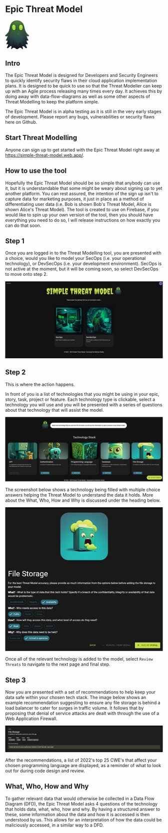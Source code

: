 # Epic Threat Model
<!-- ![Fred the Ghost](src/images/ghost_logo.png) -->
<img alt="Fred the ghost" src="src/images/ghost_logo.png" width=15% height=15%>

## Intro
The Epic Threat Model is designed for Developers and Security Engineers to quickly identify security flaws in their cloud application implementation plans. It is designed to be quick to use so that the Threat Modeller can keep up with an Agile process releasing many times every day. It achieves this by doing away with data-flow-diagrams as well as some other aspects of Threat Modelling to keep the platform simple.

The Epic Threat Model is in alpha testing as it is still in the very early stages of development. Please report any bugs, vulnerabilities or security flaws here on Github.

## Start Threat Modelling
Anyone can sign up to get started with the Epic Threat Model right away at https://simple-threat-model.web.app/.

## How to use the tool
Hopefully the Epic Threat Model should be so simple that anybody can use it, but it is understandable that some might be weary about signing up to yet another platform. You can rest assured, the intention of the sign up isn't to capture data for marketing purposes, it just in place as a method of differentiating user data (i.e. Bob is shown Bob's Threat Model, Alice is shown Alice's Threat Model). The tool is created to use on Firebase, if you would like to spin up your own version of the tool, then you should have everything you need to do so, I will release instructions on how exactly you can do that soon.

## Step 1
Once you are logged in to the Threat Modelling tool, you are presented with a choice, would you like to model your SecOps (i.e. your operational technology), or DevSecOps (i.e. your development environment). SecOps is not active at the moment, but it will be coming soon, so select DevSecOps to move onto step 2. 

![Opening screen](src/images/walkthrough/start_threat_modelling.JPG)

## Step 2
This is where the action happens. 

In front of you is a list of technologies that you might be using in your epic, story, task, project or feature. Each technology type is clickable, select a technology you will use and you will be presented with a series of questions about that technology that will assist the model.

![Select tech stack](src/images/walkthrough/select_tech_stack.JPG)

The screenshot below shows a technology being filled with multiple choice answers helping the Threat Model to understand the data it holds. More about the What, Who, How and Why is discussed under the heading below. 

![File storage](src/images/walkthrough/file_storage.JPG)

Once all of the relevant technology is added to the model, select `Review Threats` to navigate to the next page and final step. 

## Step 3

Now you are presented with a set of recommendations to help keep your data safe within your chosen tech stack. The image below shows an example recommendation suggesting to ensure any file storage is behind a load balancer to cater for surges in traffic volume. It follows that by proposing that denial of service attacks are dealt with through the use of a Web Application Firewall. 

![File Storage Recommendation](src/images/walkthrough/file_storage_reccomendation.JPG)

After the recommendations, a list of 2022's top 25 CWE's that affect your chosen programming language are displayed, as a reminder of what to look out for during code design and review. 

## What, Who, How and Why
To gather relevant data that would otherwise be collected in a Data Flow Diagram (DFD), the Epic Threat Model asks 4 questions of the technology that holds data, what, who, how and why. By having a structured answer to these, some information about the data and how it is accessed is then understood by us. This allows for an interpretation of how the data could be maliciously accessed, in a similar way to a DFD.

